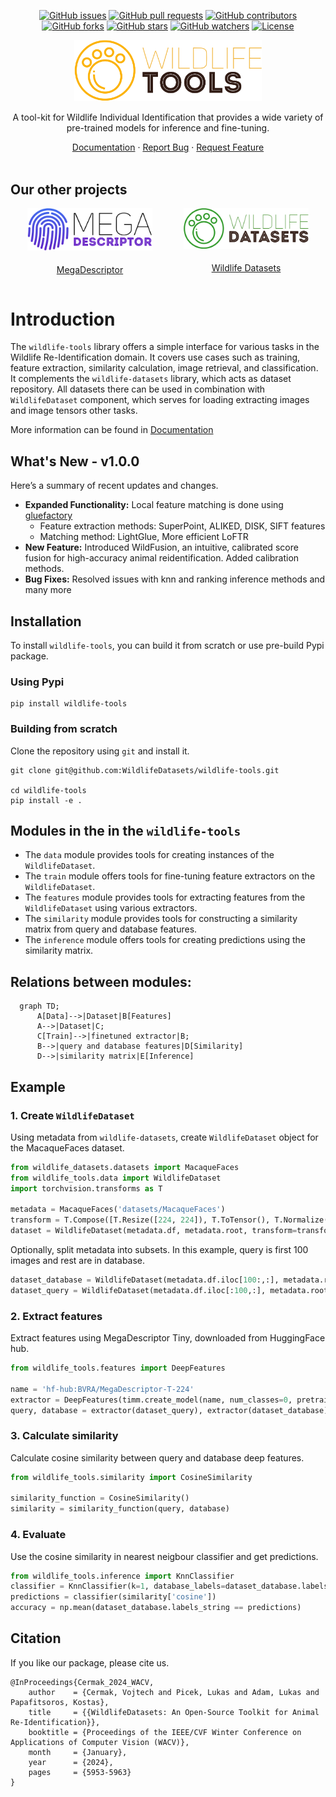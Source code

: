 <p align="center">
  <a href="https://github.com/WildlifeDatasets/wildlife-tools/issues"><img src="https://img.shields.io/github/issues/WildlifeDatasets/wildlife-tools" alt="GitHub issues"></a>
  <a href="https://github.com/WildlifeDatasets/wildlife-tools/pulls"><img src="https://img.shields.io/github/issues-pr/WildlifeDatasets/wildlife-tools" alt="GitHub pull requests"></a>
  <a href="https://github.com/WildlifeDatasets/wildlife-tools/graphs/contributors"><img src="https://img.shields.io/github/contributors/WildlifeDatasets/wildlife-tools" alt="GitHub contributors"></a>
  <a href="https://github.com/WildlifeDatasets/wildlife-tools/network/members"><img src="https://img.shields.io/github/forks/WildlifeDatasets/wildlife-tools" alt="GitHub forks"></a>
  <a href="https://github.com/WildlifeDatasets/wildlife-tools/stargazers"><img src="https://img.shields.io/github/stars/WildlifeDatasets/wildlife-tools" alt="GitHub stars"></a>
  <a href="https://github.com/WildlifeDatasets/wildlife-tools/watchers"><img src="https://img.shields.io/github/watchers/WildlifeDatasets/wildlife-tools" alt="GitHub watchers"></a>
  <a href="https://github.com/WildlifeDatasets/wildlife-tools/blob/main/LICENSE"><img src="https://img.shields.io/github/license/WildlifeDatasets/wildlife-tools" alt="License"></a>
</p>

<div align="center">
  <img src="resources/tools-logo.png" alt="Project logo" width="300">
  <p align="center">A tool-kit for Wildlife Individual Identification that provides a wide variety of pre-trained models for inference and fine-tuning.</p>
  <a href="https://wildlifedatasets.github.io/wildlife-tools/">Documentation</a>
  ·
  <a href="https://github.com/WildlifeDatasets/wildlife-tools/issues/new?assignees=aerodynamic-sauce-pan&labels=bug&projects=&template=bug_report.md&title=%5BBUG%5D">Report Bug</a>
  ·
  <a href="https://github.com/WildlifeDatasets/wildlife-tools/issues/new?assignees=aerodynamic-sauce-pan&labels=enhancement&projects=&template=enhancement.md&title=%5BEnhancement%5D">Request Feature</a>
</div>

</br >

## Our other projects


<div align="center">
<div style="display: flex; justify-content: center">
  <div style="margin-right: 50px;">
    <img src="resources/megadescriptor-logo.png" alt="Image 1" width="200" style="margin-bottom: 5px;">
    <p><a href="https://huggingface.co/BVRA/MegaDescriptor-L-384">MegaDescriptor</a></p>
  </div>

  <div>
    <img src="resources/datasets-logo.png" alt="Image 2" width="200" style="margin-bottom: 5px;"> <!-- Adjust margin as needed -->
    <p><a href="https://huggingface.co/BVRA/MegaDescriptor-L-384">Wildlife Datasets</a></p>
  </div>
</div>
</div>


<h1></h1>

# Introduction
The `wildlife-tools` library offers a simple interface for various tasks in the Wildlife Re-Identification domain. It covers use cases such as training, feature extraction, similarity calculation, image retrieval, and classification. It complements the `wildlife-datasets` library, which acts as dataset repository. All datasets there can be used in combination with `WildlifeDataset` component, which serves for loading extracting images and image tensors other tasks. 

More information can be found in [Documentation](https://wildlifedatasets.github.io/wildlife-tools/)


## What's New - v1.0.0
Here’s a summary of recent updates and changes.

- **Expanded Functionality:** Local feature matching is done using [gluefactory](https://github.com/cvg/glue-factory) 
    - Feature extraction methods: SuperPoint, ALIKED, DISK, SIFT features
    - Matching method: LightGlue, More efficient LoFTR
- **New Feature:** Introduced WildFusion, an intuitive, calibrated score fusion for high-accuracy animal reidentification. Added calibration methods.
- **Bug Fixes:** Resolved issues with knn and ranking inference methods and many more


## Installation

To install `wildlife-tools`, you can build it from scratch or use pre-build Pypi package.


### Using Pypi

```script
pip install wildlife-tools

```

### Building from scratch

Clone the repository using `git` and install it.
```script
git clone git@github.com:WildlifeDatasets/wildlife-tools.git

cd wildlife-tools
pip install -e .
```


## Modules in the in the `wildlife-tools`

- The `data` module provides tools for creating instances of the `WildlifeDataset`.
- The `train` module offers tools for fine-tuning feature extractors on the `WildlifeDataset`.
- The `features` module provides tools for extracting features from the `WildlifeDataset` using various extractors.
- The `similarity` module provides tools for constructing a similarity matrix from query and database features.
- The `inference` module offers tools for creating predictions using the similarity matrix.



## Relations between modules:

```mermaid
  graph TD;
      A[Data]-->|Dataset|B[Features]
      A-->|Dataset|C;
      C[Train]-->|finetuned extractor|B;
      B-->|query and database features|D[Similarity]
      D-->|similarity matrix|E[Inference]
```



## Example
### 1. Create `WildlifeDataset` 
Using metadata from `wildlife-datasets`, create `WildlifeDataset` object for the MacaqueFaces dataset.

```Python
from wildlife_datasets.datasets import MacaqueFaces
from wildlife_tools.data import WildlifeDataset
import torchvision.transforms as T

metadata = MacaqueFaces('datasets/MacaqueFaces')
transform = T.Compose([T.Resize([224, 224]), T.ToTensor(), T.Normalize(mean=(0.485, 0.456, 0.406), std=(0.229, 0.224, 0.225))])
dataset = WildlifeDataset(metadata.df, metadata.root, transform=transform)
```

Optionally, split metadata into subsets. In this example, query is first 100 images and rest are in database.

```Python
dataset_database = WildlifeDataset(metadata.df.iloc[100:,:], metadata.root, transform=transform)
dataset_query = WildlifeDataset(metadata.df.iloc[:100,:], metadata.root, transform=transform)
```

### 2. Extract features
Extract features using MegaDescriptor Tiny, downloaded from HuggingFace hub.

```Python
from wildlife_tools.features import DeepFeatures

name = 'hf-hub:BVRA/MegaDescriptor-T-224'
extractor = DeepFeatures(timm.create_model(name, num_classes=0, pretrained=True))
query, database = extractor(dataset_query), extractor(dataset_database)
```

### 3. Calculate similarity
Calculate cosine similarity between query and database deep features.

```Python
from wildlife_tools.similarity import CosineSimilarity

similarity_function = CosineSimilarity()
similarity = similarity_function(query, database)
```


### 4. Evaluate
Use the cosine similarity in nearest neigbour classifier and get predictions.

```Python
from wildlife_tools.inference import KnnClassifier
classifier = KnnClassifier(k=1, database_labels=dataset_database.labels_string)
predictions = classifier(similarity['cosine'])
accuracy = np.mean(dataset_database.labels_string == predictions)
```

## Citation

If you like our package, please cite us.

```
@InProceedings{Cermak_2024_WACV,
    author    = {Cermak, Vojtech and Picek, Lukas and Adam, Lukas and Papafitsoros, Kostas},
    title     = {{WildlifeDatasets: An Open-Source Toolkit for Animal Re-Identification}},
    booktitle = {Proceedings of the IEEE/CVF Winter Conference on Applications of Computer Vision (WACV)},
    month     = {January},
    year      = {2024},
    pages     = {5953-5963}
}
```